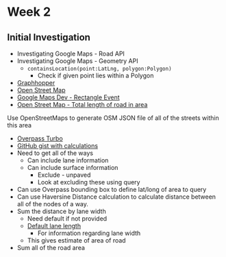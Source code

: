 # Week 2

## Initial Investigation

* Investigating Google Maps - Road API
* Investigating Google Maps - Geometry API
  * `containsLocation(point:LatLng, polygon:Polygon)`
    * Check if given point lies within a Polygon
* [Graphhopper](https://github.com/graphhopper/graphhopper)
* [Open Street Map](https://wiki.openstreetmap.org/wiki/Develop)
* [Google Maps Dev - Rectangle Event](https://developers.google.com/maps/documentation/javascript/examples/rectangle-event)
* [Open Street Map - Total length of road in area](https://help.openstreetmap.org/questions/4014/how-can-i-find-the-total-length-of-roads-in-an-area)

Use OpenStreetMaps to generate OSM JSON file of all of the streets within this area

* [Overpass Turbo](http://overpass-turbo.eu/#)
* [GitHub gist with calculations](https://gist.github.com/dylanpinn/d65e5758d247476261f55c96a054ef17)
* Need to get all of the ways
  * Can include lane information
  * Can include surface information
    * Exclude - unpaved
    * Look at excluding these using query
* Can use Overpass bounding box to define lat/long of area to query
* Can use Haversine Distance calculation to calculate distance between all of
  the nodes of a way.
* Sum the distance by lane width
  * Need default if not provided
  * [Default lane length](https://en.wikipedia.org/wiki/Lane)
    * For information regarding lane width
  * This gives estimate of area of road
* Sum all of the road area

